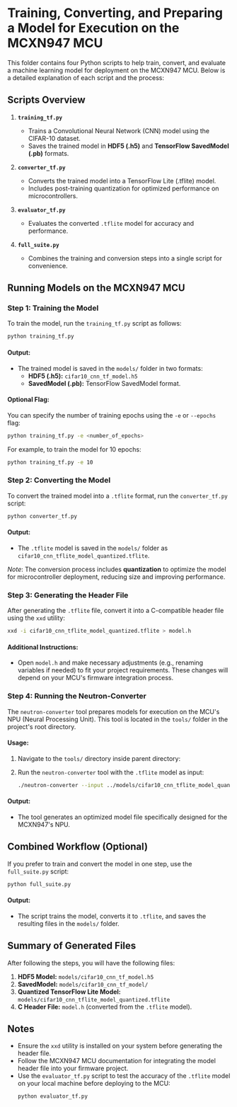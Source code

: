 # Training, Converting, and Preparing a Model for Execution on the MCXN947 MCU

This folder contains four Python scripts to help train, convert, and evaluate a machine learning model for deployment on the MCXN947 MCU. Below is a detailed explanation of each script and the process:

## Scripts Overview
1. **`training_tf.py`**  
   - Trains a Convolutional Neural Network (CNN) model using the CIFAR-10 dataset.
   - Saves the trained model in **HDF5 (.h5)** and **TensorFlow SavedModel (.pb)** formats.

2. **`converter_tf.py`**  
   - Converts the trained model into a TensorFlow Lite (.tflite) model.
   - Includes post-training quantization for optimized performance on microcontrollers.

3. **`evaluator_tf.py`**  
   - Evaluates the converted `.tflite` model for accuracy and performance.

4. **`full_suite.py`**  
   - Combines the training and conversion steps into a single script for convenience.


## Running Models on the MCXN947 MCU

### Step 1: Training the Model
To train the model, run the `training_tf.py` script as follows:
```bash
python training_tf.py
```

#### Output:
- The trained model is saved in the `models/` folder in two formats:
  - **HDF5 (.h5):** `cifar10_cnn_tf_model.h5`
  - **SavedModel (.pb):** TensorFlow SavedModel format.

#### Optional Flag:
You can specify the number of training epochs using the `-e` or `--epochs` flag:
```bash
python training_tf.py -e <number_of_epochs>
```
For example, to train the model for 10 epochs:
```bash
python training_tf.py -e 10
```

### Step 2: Converting the Model
To convert the trained model into a `.tflite` format, run the `converter_tf.py` script:
```bash
python converter_tf.py
```

#### Output:
- The `.tflite` model is saved in the `models/` folder as `cifar10_cnn_tflite_model_quantized.tflite`.

_Note_: The conversion process includes **quantization** to optimize the model for microcontroller deployment, reducing size and improving performance.

### Step 3: Generating the Header File
After generating the `.tflite` file, convert it into a C-compatible header file using the `xxd` utility:
```bash
xxd -i cifar10_cnn_tflite_model_quantized.tflite > model.h
```

#### Additional Instructions:
- Open `model.h` and make necessary adjustments (e.g., renaming variables if needed) to fit your project requirements. These changes will depend on your MCU's firmware integration process.

### Step 4: Running the Neutron-Converter
The `neutron-converter` tool prepares models for execution on the MCU's NPU (Neural Processing Unit). This tool is located in the `tools/` folder in the project's root directory.

#### Usage:
1. Navigate to the `tools/` directory inside parent directory:

2. Run the `neutron-converter` tool with the `.tflite` model as input:
   ```bash
   ./neutron-converter --input ../models/cifar10_cnn_tflite_model_quantized.tflite --output <filename>.tflite
   ```

#### Output:
- The tool generates an optimized model file specifically designed for the MCXN947's NPU.

## Combined Workflow (Optional)
If you prefer to train and convert the model in one step, use the `full_suite.py` script:
```bash
python full_suite.py
```

#### Output:
- The script trains the model, converts it to `.tflite`, and saves the resulting files in the `models/` folder.


## Summary of Generated Files
After following the steps, you will have the following files:
1. **HDF5 Model:** `models/cifar10_cnn_tf_model.h5`
2. **SavedModel:** `models/cifar10_cnn_tf_model/`
3. **Quantized TensorFlow Lite Model:** `models/cifar10_cnn_tflite_model_quantized.tflite`
4. **C Header File:** `model.h` (converted from the `.tflite` model).


## Notes
- Ensure the `xxd` utility is installed on your system before generating the header file.
- Follow the MCXN947 MCU documentation for integrating the model header file into your firmware project.
- Use the `evaluator_tf.py` script to test the accuracy of the `.tflite` model on your local machine before deploying to the MCU:
  ```bash
  python evaluator_tf.py
  ```